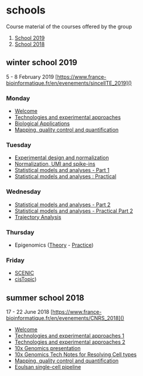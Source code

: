 # schools
Course material of the courses offered by the group

1. [School 2019](#winter-school-2019)
2. [School 2018](#summer-school-2018)

## winter school 2019

5 - 8 February 2019 [https://www.france-bioinformatique.fr/en/evenements/sincellTE_2019]()

### Monday
* [Welcome](2019/1_Welcome_Marie-Agnes_Dillies.pdf)
* [Technologies and experimental approaches](2019/2_Technologies_and_experimental_approaches_Kevin_Lebrigand.pdf)
* [Biological Applications](2019/3_Biological_Applications_Agnes_Paquet.pdf)
* [Mapping, quality control and quantification](2019/4_Mapping_QC_Quantification.zip)

### Tuesday
* [Experimental design and normalization](2019/5_Experimental_design_and_normalization_Agnes_Paquet.pdf)
* [Normalization, UMI and spike-ins](2019/6_Normalization_UMI_Spike-ins_Agnes_Paquet.zip)
* [Statistical models and analyses - Part 1](2019/7_Statistical_Models_and_Analyses_Antonio_Rausell_Part1_compressed.pdf)
* [Statistical models and analyses : Practical](2019/8_Statistical_Models_and_Analyses_Akira_Cortal_Part1.zip)

### Wednesday
* [Statistical models and analyses - Part 2](2019/9_Statistical_Models_and_Analyses_Antonio_Rausell_Part2.pdf)
* [Statistical models and analyses - Practical Part 2](2019/10_Statistical_Models_and_Analyses_Akira_Cortal_Part2_Batch_Correction.zip) 
* [Trajectory Analysis](2019/11_Trajectory_Analysis_Wouter_Saelens.pdf)

### Thursday

* Epigenomics ([Theory](2019/Single_cell_epigenomics_Theory.pdf) - [Practice](2019/Single_cell_epigenomics_Pratice.Rmd))

### Friday
* [SCENIC](2019/14_SCENIC_Sara_Aibar_compressed.pdf) 
* [cisTopic](2019/15_cisTopic_Carmen_Bravo_compressed.pdf))

## summer school 2018

17 - 22 June 2018 [https://www.france-bioinformatique.fr/en/evenements/CNRS_2018]()

* [Welcome](2018/1_Welcome.pdf)
* [Technologies and experimental approaches 1](2018/2_KevinLebrigand.Technologies.Exp.Approaches.part1.pdf)
* [Technologies and experimental approaches 2](2018/3_KevinLebrigand.Technologies.Exp.Approaches.part2.pdf)
* [10x Genomics presentation](2018/4_10X_20180618_Roscoff.pdf)
* [10x Genomics Tech Notes for Resolving Cell types](2018/5_CG000148_10x_Technical_Note_Resolving_Cell_Types_as_Function_of_Read_Depth_Cell_Number_RevA.pdf)
* [Mapping, quality control and quantification](2018/6_Mapping_QC_Quantification.html)
* [Eoulsan single-cell pipeline](2018/7_Eoulsan_single-cell.pdf)
